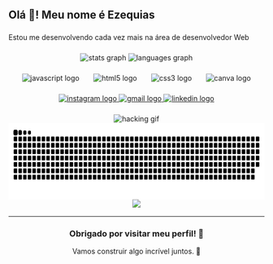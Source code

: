 <h2 align="left">Olá 👋! Meu nome é Ezequias</h2>

###

<p align="left">Estou me desenvolvendo cada vez mais na área de desenvolvedor Web</p>

###

<div align="center">
  <img src="https://github-readme-stats.vercel.app/api?username=EzequiasCodeMaster&hide_title=false&hide_rank=false&show_icons=true&include_all_commits=true&count_private=true&disable_animations=false&theme=dracula&locale=pt-br&hide_border=false&custom_title=Estatísticas%20do%20GitHub%20de%20Ezequias" height="141" alt="stats graph"  />
  <img src="https://github-readme-stats.vercel.app/api/top-langs?username=EzequiasCodeMaster&locale=pt-br&hide_title=false&layout=compact&card_width=320&langs_count=3&theme=dracula&hide_border=false&custom_title=Tecnologias" height="141" alt="languages graph"  />
</div>

###

<div align="center">
  <img src="https://cdn.jsdelivr.net/gh/devicons/devicon/icons/javascript/javascript-original.svg" height="30" alt="javascript logo"  />
  <img width="20" />
  <img src="https://cdn.jsdelivr.net/gh/devicons/devicon/icons/html5/html5-original.svg" height="30" alt="html5 logo"  />
  <img width="20" />
  <img src="https://cdn.jsdelivr.net/gh/devicons/devicon/icons/css3/css3-original.svg" height="30" alt="css3 logo"  />
  <img width="20" />
  <img src="https://cdn.jsdelivr.net/gh/devicons/devicon/icons/canva/canva-original.svg" height="30" alt="canva logo"  />
</div>

###

<div align="center">
  <a href="https://www.instagram.com/biel_tclas/" target="_blank">
    <img src="https://img.shields.io/static/v1?message=Instagram&logo=instagram&label=&color=E4405F&logoColor=white&labelColor=&style=for-the-badge" height="35" alt="instagram logo"  />
  </a>
  <a href="mailto:ezequiasgscosta@gmail.com" target="_blank">
    <img src="https://img.shields.io/static/v1?message=Gmail&logo=gmail&label=&color=D14836&logoColor=white&labelColor=&style=for-the-badge" height="35" alt="gmail logo"  />
  </a>
  <a href="https://www.linkedin.com/in/ezequias-gabriel-souza-da-costa-616587304/" target="_blank">
    <img src="https://img.shields.io/static/v1?message=LinkedIn&logo=linkedin&label=&color=0077B5&logoColor=white&labelColor=&style=for-the-badge" height="35" alt="linkedin logo"  />
  </a>
</div>

###

<div align="center">
  <img align="rigth" height="150" src="https://media.tenor.com/trwMzHIDQlQAAAAj/hack-hacking.gif" alt="hacking gif" />
  <img align="left" height="150" src="https://raw.githubusercontent.com/EzequiasCodeMaster/EzequiasCodeMaster/output/snake.svg" alt="Snake animation" />
</div>

###

<div align="center">
  <img src="https://profile-counter.glitch.me/EzequiasCodeMaster/count.svg?"  />
</div>

---

<h3 align="center">Obrigado por visitar meu perfil! 🚀</h3>
<p align="center">Vamos construir algo incrível juntos. 🌟</p>

